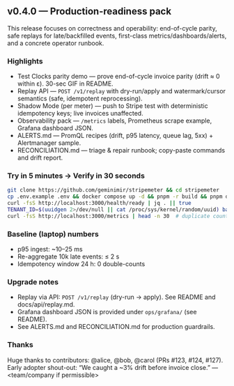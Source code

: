## v0.4.0 — Production-readiness pack

This release focuses on correctness and operability: end-of-cycle parity, safe replays for late/backfilled events, first-class metrics/dashboards/alerts, and a concrete operator runbook.

### Highlights
- Test Clocks parity demo — prove end-of-cycle invoice parity (drift ≈ 0 within ε). 30-sec GIF in README.
- Replay API — `POST /v1/replay` with dry-run/apply and watermark/cursor semantics (safe, idempotent reprocessing).
- Shadow Mode (per meter) — push to Stripe test with deterministic idempotency keys; live invoices unaffected.
- Observability pack — `/metrics` labels, Prometheus scrape example, Grafana dashboard JSON.
- ALERTS.md — PromQL recipes (drift, p95 latency, queue lag, 5xx) + Alertmanager sample.
- RECONCILIATION.md — triage & repair runbook; copy-paste commands and drift report.

### Try in 5 minutes → Verify in 30 seconds

```bash
git clone https://github.com/geminimir/stripemeter && cd stripemeter
cp .env.example .env && docker compose up -d && pnpm -r build && pnpm dev
curl -fsS http://localhost:3000/health/ready | jq . || true
TENANT_ID=$(uuidgen 2>/dev/null || cat /proc/sys/kernel/random/uuid) bash examples/api-calls/send.sh
curl -fsS http://localhost:3000/metrics | head -n 30  # duplicate counted once
```

### Baseline (laptop) numbers

* p95 ingest: ~10–25 ms
* Re-aggregate 10k late events: ≤ 2 s
* Idempotency window 24 h: 0 double-counts

### Upgrade notes

* Replay via API: `POST /v1/replay` (dry-run → apply). See README and docs/api/replay.md.
* Grafana dashboard JSON is provided under `ops/grafana/` (see README).
* See ALERTS.md and RECONCILIATION.md for production guardrails.

### Thanks

Huge thanks to contributors: @alice, @bob, @carol (PRs #123, #124, #127).
Early adopter shout-out: “We caught a ~3% drift before invoice close.” — <team/company if permissible>


